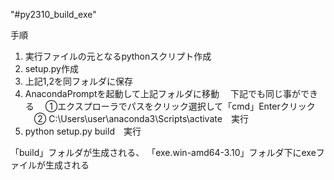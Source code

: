 "#py2310_build_exe" 

手順
1. 実行ファイルの元となるpythonスクリプト作成
2. setup.py作成
3. 上記1,2を同フォルダに保存
4. AnacondaPromptを起動して上記フォルダに移動
　下記でも同じ事ができる
　①エクスプローラでパスをクリック選択して「cmd」Enterクリック
　② C:\Users\user\anaconda3\Scripts\activate　実行
5. python setup.py build　実行

「build」フォルダが生成される、
「exe.win-amd64-3.10」フォルダ下にexeファイルが生成される